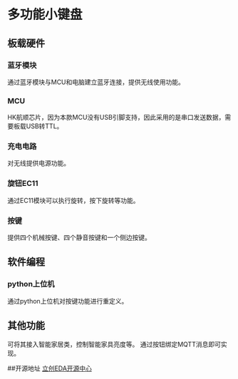 # 多功能小键盘

## 板载硬件

### 蓝牙模块

通过蓝牙模块与MCU和电脑建立蓝牙连接，提供无线使用功能。

### MCU

HK航顺芯片，因为本款MCU没有USB引脚支持，因此采用的是串口发送数据，需要板载USB转TTL。

### 充电电路

对无线提供电源功能。

### 旋钮EC11

通过EC11模块可以执行旋转，按下旋转等功能。

### 按键

提供四个机械按键、四个静音按键和一个侧边按键。

## 软件编程

### python上位机

通过python上位机对按键功能进行重定义。

##  其他功能

可将其接入智能家居类，控制智能家具亮度等。
通过按钮绑定MQTT消息即可实现。

##开源地址
[立创EDA开源中心](https://oshwhub.com/LC717863696/duo-gong-neng-xiao-jian-pan)
